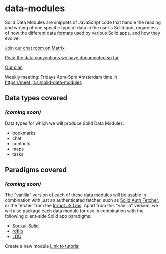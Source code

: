 # data-modules
Solid Data Modules are snippets of JavaScript code that handle the reading and writing of one specific
type of data in the user's Solid pod, regardless of how the different data formats used by various Solid apps,
and how they evolve.

[Join our chat room on Matrix](https://app.gitter.im/index.html#/room/#solid-data-modules:gitter.im)

[Read the data conventions we have documented so far](https://pdsinterop.org/conventions/overview/)

[Our plan](https://hackmd.io/@michielbdejong/HyIMjmoxn)

Weekly meeting: Fridays 4pm-5pm Amsterdam time in https://meet.jit.si/solid-data-modules

## Data types covered
### _(coming soon)_
Data types for which we will produce Solid Data Modules:
* bookmarks
* chat
* contacts
* maps
* tasks

## Paradigms covered
### _(coming soon)_
The "vanilla" version of each of these data modules will be usable in combination with just an
authenticated fetcher, such as [Solid Auth Fetcher](https://github.com/solid-contrib/solid-auth-fetcher),
or the fetcher from the [Inrupt JS Libs](https://docs.inrupt.com/developer-tools/javascript/client-libraries/authentication/).
Apart from this "vanilla" version, we will also package each data module for use in combination with the following client-side Solid app paradigms:
* [Soukai-Solid](https://github.com/NoelDeMartin/soukai-solid)
* [rdflib](https://github.com/linkeddata/rdflib.js)
* [LDO](https://github.com/o-development/ldo)

Create a new module [Link to tutorial](./new-module.md)